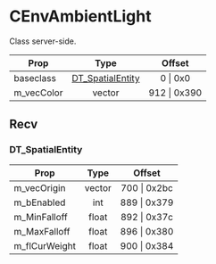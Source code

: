 # CEnvAmbientLight

Class server-side.

|Prop|Type|Offset|
|---|:-:|:-:|
|baseclass|[DT_SpatialEntity](#dt_spatialentity)|0 \| 0x0|
|m_vecColor|vector|912 \| 0x390|

## Recv

### DT_SpatialEntity

|Prop|Type|Offset|
|---|:-:|:-:|
|m_vecOrigin|vector|700 \| 0x2bc|
|m_bEnabled|int|889 \| 0x379|
|m_MinFalloff|float|892 \| 0x37c|
|m_MaxFalloff|float|896 \| 0x380|
|m_flCurWeight|float|900 \| 0x384|
